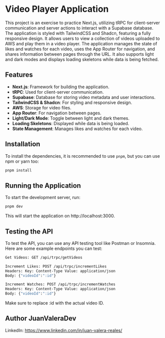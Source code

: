 # Video Player Application

This project is an exercise to practice Next.js, utilizing tRPC for client-server communication and server actions to
interact with a Supabase database. The application is styled with TailwindCSS and Shadcn, featuring a fully responsive
design. It allows users to view a collection of videos uploaded to AWS and play them in a video player. The application
manages the state of likes and watches for each video, uses the App Router for navigation, and shares information
between pages through the URL. It also supports light and dark modes and displays loading skeletons while data is being
fetched.

## Features

- **Next.js**: Framework for building the application.
- **tRPC**: Used for client-server communication.
- **Supabase**: Database for storing video metadata and user interactions.
- **TailwindCSS & Shadcn**: For styling and responsive design.
- **AWS**: Storage for video files.
- **App Router**: For navigation between pages.
- **Light/Dark Mode**: Toggle between light and dark themes.
- **Loading Skeletons**: Displayed while data is being loaded.
- **State Management**: Manages likes and watches for each video.

## Installation

To install the dependencies, it is recommended to use `pnpm`, but you can use npm or yarn too:

```bash
pnpm install
```

## Running the Application
To start the development server, run:

```bash
pnpm dev
```

This will start the application on http://localhost:3000.  
## Testing the API
To test the API, you can use any API testing tool like Postman or Insomnia. Here are some example endpoints you can
test:

```bash
Get Videos: GET /api/trpc/getVideos
```

```bash
Increment Likes: POST /api/trpc/incrementLikes
Headers: Key: Content-Type Value: application/json
Body: {"videoId":":id"}
```

```bash
Increment Watches: POST /api/trpc/incrementWatches
Headers: Key: Content-Type Value: application/json
Body: {"videoId":":id"}
```

Make sure to replace :id with the actual video ID.

## Author JuanValeraDev

LinkedIn: https://www.linkedin.com/in/juan-valera-reales/

